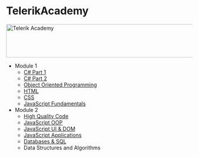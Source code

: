 # TelerikAcademy
<a href="http://academy.telerik.com/?utm_source=site&utm_medium=banner&utm_content=728x90&utm_campaign=community" title="Уроци по програмиране уроци по програмиране"><img width="728" height="90" src="http://academy.telerik.com/images/default-album/telerik-academy-banner-728x90.jpg?sfvrsn=2" alt="Telerik Academy"/></a>
<br/>
<ul>
  <li>Module 1
    <ul>
      <li><a href="https://github.com/ginovski/TelerikAcademy/tree/master/C%23%20Part%201">C# Part 1</a></li>
      <li><a href="https://github.com/ginovski/TelerikAcademy/tree/master/C%23%20Part%202">C# Part 2</a></li>
      <li><a href="https://github.com/ginovski/TelerikAcademy/tree/master/Object%20Oriented%20Programming">Object Oriented Programming</a></li>
      <li><a href="https://github.com/ginovski/TelerikAcademy/tree/master/HTML">HTML</a></li>
      <li><a href="https://github.com/ginovski/TelerikAcademy/tree/master/CSS">CSS</a></li>
      <li><a href="https://github.com/ginovski/TelerikAcademy/tree/master/JavaScript%20Fundamentals">JavaScript Fundamentals</a></li>
    </ul>
  </li>
  <li>Module 2
    <ul>
      <li><a href="https://github.com/ginovski/TelerikAcademy/tree/master/High-Quality%20Code">High Quality Code</a></li>
      <li><a href="https://github.com/ginovski/TelerikAcademy/tree/master/JavaScript%20OOP">JavaScript OOP</a></li>
      <li><a href="https://github.com/ginovski/TelerikAcademy/tree/master/JavaScript%20UI%20%26%20DOM">JavaScript UI & DOM</a></li>
      <li><a href="https://github.com/ginovski/TelerikAcademy/tree/master/JavaScript%20Applications">JavaScript Applications</a></li>
      <li><a href="https://github.com/ginovski/TelerikAcademy/tree/master/Databases">Databases & SQL</a></li>
      <li>Data Structures and Algorithms</li>
    </ul>
  </li>
</ul>
